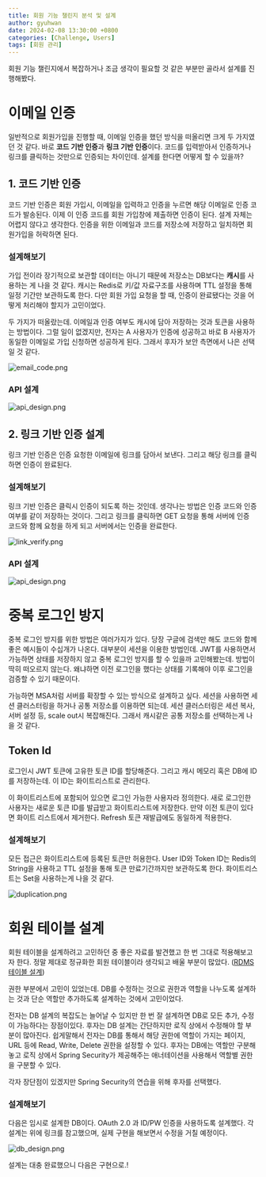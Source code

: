 ```yaml
---
title: 회원 기능 챌린지 분석 및 설계
author: gyuhwan
date: 2024-02-08 13:30:00 +0800
categories: [Challenge, Users]
tags: [회원 관리]
---
```

회원 기능 챌린지에서 복잡하거나 조금 생각이 필요할 것 같은 부분만 골라서 설계를 진행해봤다. 

# 이메일 인증

일반적으로 회원가입을 진행할 때, 이메일 인증을 했던 방식을 떠올리면 크게 두 가지였던 것 같다. 바로 **코드 기반 인증**과 **링크 기반 인증**이다. 코드를 입력받아서 인증하거나 링크를 클릭하는 것만으로 인증되는 차이인데. 설계를 한다면 어떻게 할 수 있을까?

## 1. 코드 기반 인증

코드 기반 인증은 회원 가입시, 이메일을 입력하고 인증을 누르면 해당 이메일로 인증 코드가 발송된다. 이제 이 인증 코드를 회원 가입창에 제출하면 인증이 된다. 설계 자체는 어렵지 않다고 생각한다. 인증을 위한 이메일과 코드를 저장소에 저장하고 일치하면 회원가입을 허락하면 된다. 

### 설계해보기

가입 전이라 장기적으로 보관할 데이터는 아니기 때문에 저장소는 DB보다는 **캐시**를 사용하는 게 나을 것 같다. 캐시는 Redis로 키/값 자료구조를 사용하며 TTL 설정을 통해 일정 기간만 보관하도록 한다. 다만 회원 가입 요청을 할 때, 인증이 완료됐다는 것을 어떻게 처리해야 할지가 고민이었다. 

두 가지가 떠올랐는데. 이메일과 인증 여부도 캐시에 담아 저장하는 것과 토큰을 사용하는 방법이다. 그럴 일이 없겠지만, 전자는 A 사용자가 인증에 성공하고 바로 B 사용자가 동일한 이메일로 가입 신청하면 성공하게 된다. 그래서 후자가 보안 측면에서 나은 선택일 것 같다.

![email_code.png](/commons/challenge/users/email_code.png)

### API 설계

![api_design.png](/commons/challenge/users/api_design_first.png)

## 2. 링크 기반 인증 설계

링크 기반 인증은 인증 요청한 이메일에 링크를 담아서 보낸다. 그리고 해당 링크를 클릭하면 인증이 완료된다. 

### 설계해보기

링크 기반 인증은 클릭시 인증이 되도록 하는 것인데. 생각나는 방법은 인증 코드와 인증 여부를 같이 저장하는 것이다. 그리고 링크를 클릭하면 GET 요청을 통해 서버에 인증 코드와 함께 요청을 하게 되고 서버에서는 인증을 완료한다. 

![link_verify.png](/commons/challenge/users/link_verify.png)

### API 설계

![api_design.png](/commons/challenge/users/api_design_second.png)

# 중복 로그인 방지

중복 로그인 방지를 위한 방법은 여러가지가 있다. 당장 구글에 검색만 해도 코드와 함께 좋은 예시들이 수십개가 나온다. 대부분이 세션을 이용한 방법인데. JWT를 사용하면서 가능하면 상태를 저장하지 않고 중복 로그인 방지를 할 수 있을까 고민해봤는데. 방법이 딱히 떠오르지 않는다. 왜냐하면 이전 로그인을 했다는 상태를 기록해야 이후 로그인을 검증할 수 있기 때문이다.

가능하면 MSA처럼 서버를 확장할 수 있는 방식으로 설계하고 싶다. 세션을 사용하면 세션 클러스터링을 하거나 공통 저장소를 이용하면 되는데. 세션 클러스터링은 세션 복사, 서버 설정 등, scale out시 복잡해진다. 그래서 캐시같은 공통 저장소를 선택하는게 나을 것 같다.

## Token Id

로그인시 JWT 토큰에 고유한 토큰 ID를 할당해준다. 그리고 캐시 메모리 혹은 DB에 ID를 저장하는데. 이 ID는 화이트리스트로 관리한다.

이 화이트리스트에 포함되어 있으면 로그인 가능한 사용자라 정의한다. 새로 로그인한 사용자는 새로운 토큰 ID를 발급받고 화이트리스트에 저장한다. 만약 이전 토큰이 있다면 화이트 리스트에서 제거한다. Refresh 토큰 재발급에도 동일하게 적용한다.

### 설계해보기

모든 접근은 화이트리스트에 등록된 토큰만 허용한다. User ID와 Token ID는 Redis의 String을 사용하고 TTL 설정을 통해 토큰 만료기간까지만 보관하도록 한다. 화이트리스트는 Set을 사용하는게 나을 것 같다.

![duplication.png](/commons/challenge/users/duplication.png)

# 회원 테이블 설계

회원 테이블을 설계하려고 고민하던 중 좋은 자료를 발견했고 한 번 그대로 적용해보고자 한다. 정말 제대로 정규화한 회원 테이블이라 생각되고 배울 부분이 많았다. ([RDMS 테이블 설계](https://rastalion.me/%ED%9A%8C%EC%9B%90-%EA%B0%80%EC%9E%85-%EB%B0%8F-%EB%A1%9C%EA%B7%B8%EC%9D%B8%EC%9D%84-%EC%9C%84%ED%95%9C-%ED%85%8C%EC%9D%B4%EB%B8%94-%EC%84%A4%EA%B3%84/))

권한 부분에서 고민이 있었는데. DB를 수정하는 것으로 권한과 역할을 나누도록 설계하는 것과 단순 역할만 추가하도록 설계하는 것에서 고민이었다.

전자는 DB 설계의 복잡도는 늘어날 수 있지만 한 번 잘 설계하면 DB로 모든 추가, 수정이 가능하다는 장점이있다. 후자는 DB 설계는 간단하지만 로직 상에서 수정해야 할 부분이 많아진다. 쉽게말해서 전자는 DB를 통해서 해당 권한에 역할이 가지는 페이지, URL 등에 Read, Write, Delete 권한을 설정할 수 있다. 후자는 DB에는 역할만 구분해 놓고 로직 상에서 Spring Security가 제공해주는 애너테이션을 사용해서 역할별 권한을 구분할 수 있다. 

각자 장단점이 있겠지만 Spring Security의 연습을 위해 후자를 선택했다. 

### 설계해보기

다음은 임시로 설계한 DB이다. OAuth 2.0 과 ID/PW 인증을 사용하도록 설계했다. 각 설계는 위에 링크를 참고했으며, 실제 구현을 해보면서 수정을 거칠 예정이다.

![db_design.png](/commons/challenge/users/db_design.png)

설계는 대충 완료했으니 다음은 구현으로.!